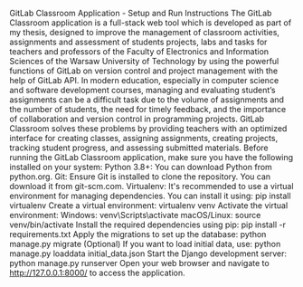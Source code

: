 GitLab Classroom Application - Setup and Run Instructions
The GitLab Classroom application is a full-stack web tool which is developed as part of my thesis, designed to improve the management of classroom activities, assignments and assessment of students projects, labs and tasks for teachers and professors of the Faculty of Electronics and Information Sciences of the Warsaw University of Technology by using the powerful functions of GitLab on version control and project management with the help of GitLab API. In modern education, especially in computer science and software development courses, managing and evaluating student’s assignments can be a difficult task due to the volume of assignments and the number of students, the need for timely feedback, and the importance of collaboration and version control in programming projects. GitLab Classroom solves these problems by providing teachers with an optimized interface for creating classes, assigning assignments, creating projects, tracking student progress, and assessing submitted materials.
Before running the GitLab Classroom application, make sure you have the following installed on your system:
Python 3.8+: You can download Python from python.org.
Git: Ensure Git is installed to clone the repository. You can download it from git-scm.com.
Virtualenv: It's recommended to use a virtual environment for managing dependencies. You can install it using:
pip install virtualenv
Create a virtual environment:
virtualenv venv
Activate the virtual environment:
Windows:
venv\Scripts\activate
macOS/Linux:
source venv/bin/activate
Install the required dependencies using pip:
pip install -r requirements.txt
Apply the migrations to set up the database:
python manage.py migrate
(Optional) If you want to load initial data, use:
python manage.py loaddata initial_data.json
Start the Django development server:
python manage.py runserver
Open your web browser and navigate to http://127.0.0.1:8000/ to access the application.
